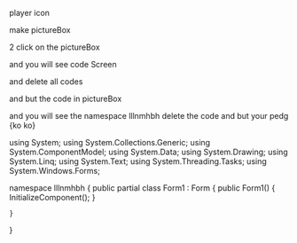 player icon

make pictureBox

2 click on the pictureBox

and you will see code Screen

and delete all codes

and but the code in pictureBox

and you will see the namespace lllnmhbh delete the code and but your pedg {ko ko}

using System;
using System.Collections.Generic;
using System.ComponentModel;
using System.Data;
using System.Drawing;
using System.Linq;
using System.Text;
using System.Threading.Tasks;
using System.Windows.Forms;

namespace lllnmhbh
{
    public partial class Form1 : Form
    {
        public Form1()
        {
            InitializeComponent();
        }

    }
}



